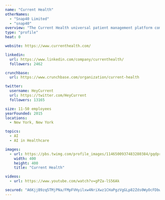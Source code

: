 ```yaml
---
name: "Current Health"
otherNames:
  - "Snap40 Limited"
  - "snap40"
overview: "The Current Health universal patient management platform combines our FDA-cleared continuous, wireless wearable, an ecosystem of device integrations and advanced analytics to help physicians and patients make earlier decisions that avoid admission and improve health."
type: "profile"
heat: 0

website: https://www.currenthealth.com/

linkedin:
  url: https://www.linkedin.com/company/currenthealth/
  followers: 2462

crunchbase:
  url: https://www.crunchbase.com/organization/current-health

twitter:
  username: HeyCurrent
  url: https://twitter.com/HeyCurrent
  followers: 13165

size: 11-50 employees
yearFounded: 2015
locations:
  - New York, New York

topics:
  - AI
  - AI in Healthcare

images:
  - url: https://pbs.twimg.com/profile_images/1146500937483280384/gqdpr_cB_400x400.png
    width: 400
    height: 400
    title: "Current Health"

videos:
  - url: https://www.youtube.com/watch?v=gPZa-lS56Ak

secured: "A6KjjB9zq5TMjPNa/FMpFVHyilxw4NriXwz1CHaPgzVgGLp82Zds0WyOcFDbw8Xovqj5mJmTB2hfLu0l6E7kWSXL1+HGvYrquvvew5WON0feUUJ0YUyr7jdweFmLbFrJzRlEKiHi9gVWf4TfO/Aze+SjxHGykSfWt4b2Ud3u0koYQVsi9Rmdz4ijI8Xf0QY7OJOxeLI+Xbhs5TjtVDklzzFDbgRjcNPHUpYCitV+lxxB552tGDYyQpcV1UV0ilq1VDFU757GCHO7fjmzJHW6SA==;aggRlEI7WgZndcpEUQ7DqQ=="
---
```



